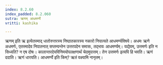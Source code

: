 ```yaml
---
index: 8.2.60
index_padded: 8.2.060
sutra: ऋणम् आधमर्ण्ये
vritti: kashika

---
```

ऋणम् इति ऋ इत्येतस्माद् धातोरुत्तरस्य निष्ठातकारस्य नकारो निपात्यते आधमर्ण्यविषये। अधमः ऋणे अधमर्णः, एतस्मादेव निपातनात् सप्तम्यन्तेन उत्तरपदेन समासः, तद्भावः आधमर्ण्यम्। यद्येवम्, उत्तमर्णः इति न सिध्यति? न एष दोषः। कालान्तरदेयविनिमयोपलक्षणार्थं चेदमुपात्तम्। तेन उत्तमर्णः इत्यपि हि भवति। ऋणं ददाति। ऋणं धारयति। आधमर्ण्ये इति किम्? ऋतं वक्ष्यामि नानृतम्।